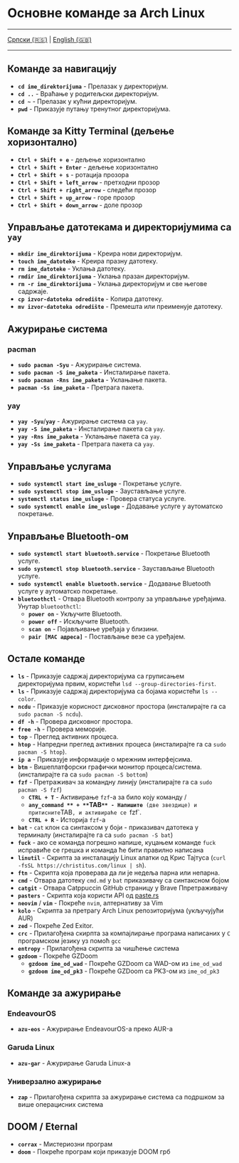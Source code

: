# Основне команде за Arch Linux

---

[Српски (🇷🇸)](cmd.md) | [English (🇬🇧)](cmd-en.md)

---

## Команде за навигацију

- **`cd ime_direktorijuma`** - Прелазак у директоријум.
- **`cd ..`** - Враћање у родитељски директоријум.
- **`cd ~`** - Прелазак у кућни директоријум.
- **`pwd`** - Приказује путању тренутног директоријума.

## Команде за Kitty Terminal (дељење хоризонтално)

- **`Ctrl + Shift + e`** - дељење хоризонтално
- **`Ctrl + Shift + Enter`** - дељење хоризонтално
- **`Ctrl + Shift + s`** - ротација прозора
- **`Ctrl + Shift + left_arrow`** - претходни прозор
- **`Ctrl + Shift + right_arrow`** - следећи прозор
- **`Ctrl + Shift + up_arrow`** - горе прозор
- **`Ctrl + Shift + down_arrow`** - доле прозор

## Управљање датотекама и директоријумима са `yay`

- **`mkdir ime_direktorijuma`** - Креира нови директоријум.
- **`touch ime_datoteke`** - Креира празну датотеку.
- **`rm ime_datoteke`** - Уклања датотеку.
- **`rmdir ime_direktorijuma`** - Уклања празан директоријум.
- **`rm -r ime_direktorijuma`** - Уклања директоријум и све његове садржаје.
- **`cp izvor-datoteka odredište`** - Копира датотеку.
- **`mv izvor-datoteka odredište`** - Премешта или преименује датотеку.

## Ажурирање система

### pacman

- **`sudo pacman -Syu`** - Ажурирање система.
- **`sudo pacman -S ime_paketa`** - Инсталирање пакета.
- **`sudo pacman -Rns ime_paketa`** - Уклањање пакета.
- **`pacman -Ss ime_paketa`** - Претрага пакета.

### yay

- **`yay -Syu`**/**`yay`** - Ажурирање система са `yay`.
- **`yay -S ime_paketa`** - Инсталирање пакета са `yay`.
- **`yay -Rns ime_paketa`** - Уклањање пакета са `yay`.
- **`yay -Ss ime_paketa`** - Претрага пакета са `yay`.

## Управљање услугама

- **`sudo systemctl start ime_usluge`** - Покретање услуге.
- **`sudo systemctl stop ime_usluge`** - Заустављање услуге.
- **`systemctl status ime_usluge`** - Провера статуса услуге.
- **`sudo systemctl enable ime_usluge`** - Додавање услуге у аутоматско покретање.

## Управљање Bluetooth-ом

- **`sudo systemctl start bluetooth.service`** - Покретање Bluetooth услуге.
- **`sudo systemctl stop bluetooth.service`** - Заустављање Bluetooth услуге.
- **`sudo systemctl enable bluetooth.service`** - Додавање Bluetooth услуге у аутоматско покретање.
- **`bluetoothctl`** - Отвара Bluetooth контролу за управљање уређајима. Унутар `bluetoothctl`:
  - **`power on`** - Укључите Bluetooth.
  - **`power off`** - Искључите Bluetooth.
  - **`scan on`** - Појављивање уређаја у близини.
  - **`pair [MAC адреса]`** - Постављање везе са уређајем.

## Остале команде

- **`ls`** - Приказује садржај директоријума са груписањем директоријума првим, користећи `lsd --group-directories-first`.
- **`ls`** - Приказује садржај директоријума са бојама користећи `ls --color`.
- **`ncdu`** - Приказује корисност дисковног простора (инсталирајте га са `sudo pacman -S ncdu`).
- **`df -h`** - Провера дисковног простора.
- **`free -h`** - Провера меморије.
- **`top`** - Преглед активних процеса.
- **`htop`** - Напредни преглед активних процеса (инсталирајте га са `sudo pacman -S htop`).
- **`ip a`** - Приказује информације о мрежним интерфејсима.
- **`btm`** - Вишеплатфорски графички монитор процеса/система. (инсталирајте га са `sudo pacman -S bottom`)
- **`fzf`** - Претраживач за командну линију (инсталирајте га са `sudo pacman -S fzf`)
  - **`CTRL + T`** - Активирање `fzf`-а за било коју команду
    /
  - **`any_command ** + **`TAB`** - Напишите `**` (две звездице) и притисните `TAB`, и активираће се `fzf`.
  - **`CTRL + R`** - Историја `fzf`-а
- **`bat`** - `cat` клон са синтаксом у боји - приказивач датотека у терминалу (инсталирајте га са `sudo pacman -S bat`)
- **`fuck`** - ако се команда погрешно напише, куцањем команде `fuck` исправиће се грешка и команда ће бити правилно написана
- **`linutil`** - Скрипта за инсталацију Linux алатки од Крис Тајтуса (`curl -fsSL https://christitus.com/linux | sh`).
- **`ftn`** - Скрипта која проверава да ли је недеља парна или непарна.
- **`cmd`** - Отвара датотеку `cmd.md` у `bat` приказивачу са синтаксном бојом
- **`catgit`** - Отвара Catppuccin GitHub страницу у Brave Ппретраживачу
- **`pasters`** - Скрипта која користи API од [paste.rs](https://paste.rs/)
- **`neovim`** / **`vim`** - Покреће `nvim`, алтернативу за Vim
- **`kolo`** - Скрипта за претрагу Arch Linux репозиторијума (укључујући AUR)
- **`zed`** - Покреће Zed Exitor.
- **`crc`** - Прилагођена скирпта за компајлирање програма написаних у `C` програмском језику уз помоћ `gcc`
- **`entropy`** - Прилагођена скрипта за чишћење система
- **`gzdoom`** - Покреће GZDoom
  - **`gzdoom ime_od_wad`** - Покреће GZDoom са WAD-ом из `ime_od_wad`
  - **`gzdoom ime_od_pk3`** - Покреће GZDoom са PK3-ом из `ime_od_pk3`

## Команде за ажурирање

### EndeavourOS

- **`azu-eos`** - Ажурирање EndeavourOS-а преко AUR-а

### Garuda Linux

- **`azu-gar`** - Ажурирање Garuda Linux-а

### Универзално ажурирање

- **`zap`** - Прилагођена скрипта за ажурирање система са подршком за више операцисних система

## DOOM / Eternal

- **`corrax`** - Мистериозни програм
- **`doom`** - Покреће програм који приказује DOOM грб
